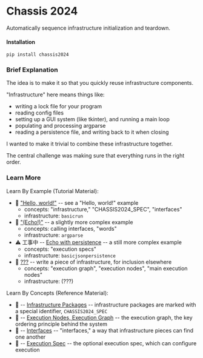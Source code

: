 

# Chassis 2024

Automatically sequence infrastructure initialization and teardown.

#### Installation

```
pip install chassis2024
```

### Brief Explanation

The idea is to make it so that you quickly reuse infrastructure components.

"Infrastructure" here means things like:
* writing a lock file for your program
* reading config files
* setting up a GUI system (like tkinter), and running a main loop
* populating and processing argparse
* reading a persistence file, and writing back to it when closing

I wanted to make it trivial to combine these infrastructure together.

The central challenge was making sure that everything runs in the right order.


### Learn More

Learn By Example (Tutorial Material):
* 🙆 ["Hello, world!"](README_helloworld.md) -- see a "Hello, world!" example
  * concepts: "infrastructure," "CHASSIS2024_SPEC", "interfaces"
  * infrastructure: ```basicrun```
* 🙆 ["(Echo!)"](README_echo.md) -- a slightly more complex example
  * concepts: calling interfaces, "words"
  * infrastructure: ```argparse```
* ⚠ 工事中 -- [Echo with persistence](README_echo2.md) -- a still more complex example
  * concepts: "execution specs"
  * infrastructure: ```basicjsonpersistence```
* 🙅 [???](README_writing.md) -- write a piece of infrastructure, for inclusion elsewhere
  * concepts: "execution graph", "execution nodes", "main execution nodes"
  * infrastructure: (???)

Learn By Concepts (Reference Material):
* 🙅 -- [Infrastructure Packages](README_chassis2024spec.md) -- infrastructure packages are marked with a special identifier, ```CHASSIS2024_SPEC```
* 🙅 -- [Execution Nodes, Execution Graph](README_executionnode.md) -- the execution graph, the key ordering principle behind the system
* 🙅 -- [Interfaces](README_interfaces.md) -- "interfaces," a way that infrastructure pieces can find one another
* 🙅 -- [Execution Spec](README_executionspec.md) -- the optional execution spec, which can configure execution


